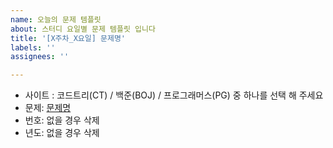 ```yaml
---
name: 오늘의 문제 템플릿
about: 스터디 요일별 문제 템플릿 입니다
title: '[X주차_X요일] 문제명'
labels: ''
assignees: ''

---
```


- 사이트 : 코드트리(CT) / 백준(BOJ) / 프로그래머스(PG) 중 하나를 선택 해 주세요
- 문제: [문제명](링크)
- 번호: 없을 경우 삭제
- 년도: 없을 경우 삭제
